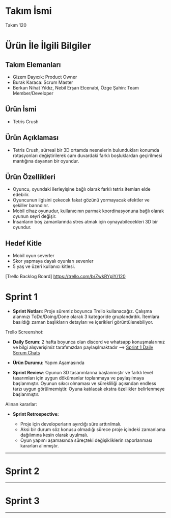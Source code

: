 # **Takım İsmi**

Takım 120

# Ürün İle İlgili Bilgiler

## Takım Elemanları

- Gizem Dayıcık: Product Owner
- Burak Karaca: Scrum Master
- Berkan Nihat Yıldız, Nebil Erşan Elcenabi, Özge Şahin: Team Member/Developer

## Ürün İsmi

- Tetris Crush

## Ürün Açıklaması

- Tetris Crush, sürreal bir 3D ortamda nesnelerin bulundukları konumda rotasyonları değiştirilerek cam duvardaki farklı boşluklardan geçirilmesi mantığına dayanan bir oyundur.

## Ürün Özellikleri

- Oyuncu, oyundaki ilerleyişine bağlı olarak farklı tetris itemları elde edebilir.
- Oyuncunun ilgisini çekecek fakat gözünü yormayacak efektler ve şekiller barındırır.
- Mobil cihaz oyunudur, kullanıcının parmak koordinasyonuna bağlı olarak oyunun seyri değişir.
- İnsanların boş zamanlarında stres atmak için oynayabilecekleri 3D bir oyundur.

## Hedef Kitle

- Mobil oyun severler
- Skor yapmaya dayalı oyunları sevenler
- 5 yaş ve üzeri kullanıcı kitlesi.

[Trello Backlog Board] https://trello.com/b/ZwkRYplY/120 


# Sprint 1

- **Sprint Notları**: Proje süremiz boyunca Trello kullanacağız. Çalışma alanmızı ToDo/Doing/Done olarak 3 kategoride gruplandırdık. İtemlara basıldığı zaman başlıkların detayları ve içerikleri görüntülenebiliyor. 


Trello Screenshot: 


- **Daily Scrum**: 2 hafta boyunca olan discord ve whatsapp konuşmalarımız ve bilgi alışverişimiz tarafımızdan paylaşılmaktadır --> [Sprint 1 Daily Scrum Chats](https://github.com/Ozgecs/Google-OUA-Bootcamp-Projesi/blob/main/Sprint1%20Daily%20Meeting.docx)

- **Ürün Durumu**: Yapım Aşamasında 

- **Sprint Review**: Oyunun 3D tasarımlarına başlanmıştır ve farklı level tasarımları için uygun dökümanlar toplanmaya ve paylaşılmaya başlanmıştır. Oyunun sıkıcı olmaması ve sürekliliği açısından endless tarzı uygun görülmemiştir. Oyuna katılacak ekstra özellikler belirlenmeye başlanmıştır.

Alınan kararlar: 

- **Sprint Retrospective:**

  - Proje için developerların ayırdığı süre arttırılmalı. 
  - Aksi bir durum söz konusu olmadığı sürece proje içindeki zamanlama dağılımına kesin olarak uyulmalı.
  - Oyun yapımı aşamasında süreçteki değişikliklerin raporlanması kararları alınmıştır.
---

# Sprint 2


---

# Sprint 3

---
